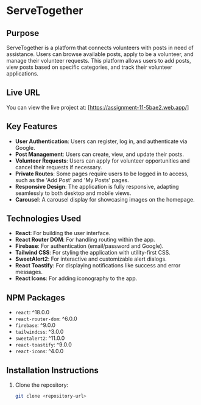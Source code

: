 # ServeTogether

## Purpose
ServeTogether is a platform that connects volunteers with posts in need of assistance. Users can browse available posts, apply to be a volunteer, and manage their volunteer requests. This platform allows users to add posts, view posts based on specific categories, and track their volunteer applications.

## Live URL
You can view the live project at: [https://assignment-11-5bae2.web.app/]

## Key Features
- **User Authentication**: Users can register, log in, and authenticate via Google.
- **Post Management**: Users can create, view, and update their posts. 
- **Volunteer Requests**: Users can apply for volunteer opportunities and cancel their requests if necessary.
- **Private Routes**: Some pages require users to be logged in to access, such as the 'Add Post' and 'My Posts' pages.
- **Responsive Design**: The application is fully responsive, adapting seamlessly to both desktop and mobile views.
- **Carousel**: A carousel display for showcasing images on the homepage.

## Technologies Used
- **React**: For building the user interface.
- **React Router DOM**: For handling routing within the app.
- **Firebase**: For authentication (email/password and Google).
- **Tailwind CSS**: For styling the application with utility-first CSS.
- **SweetAlert2**: For interactive and customizable alert dialogs.
- **React Toastify**: For displaying notifications like success and error messages.
- **React Icons**: For adding iconography to the app.

## NPM Packages
- `react`: ^18.0.0
- `react-router-dom`: ^6.0.0
- `firebase`: ^9.0.0
- `tailwindcss`: ^3.0.0
- `sweetalert2`: ^11.0.0
- `react-toastify`: ^9.0.0
- `react-icons`: ^4.0.0

## Installation Instructions
1. Clone the repository:
   ```bash
   git clone <repository-url>
